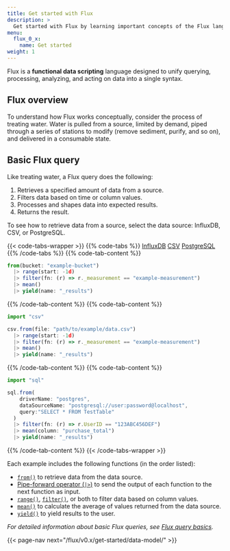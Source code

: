 ```yaml
---
title: Get started with Flux
description: >
  Get started with Flux by learning important concepts of the Flux language.
menu:
  flux_0_x:
    name: Get started
weight: 1
---
```


Flux is a **functional data scripting** language designed to unify querying,
processing, analyzing, and acting on data into a single syntax.

## Flux overview
To understand how Flux works conceptually, consider the process of treating water.
Water is pulled from a source, limited by demand, piped through a series of stations
to modify (remove sediment, purify, and so on), and delivered in a consumable state.

<div class="flux-water-diagram"></div>

## Basic Flux query
Like treating water, a Flux query does the following:

1. Retrieves a specified amount of data from a source.
2. Filters data based on time or column values.
3. Processes and shapes data into expected results.
4. Returns the result.

To see how to retrieve data from a source, select the data source: InfluxDB, CSV, or PostgreSQL.

{{< code-tabs-wrapper >}}
{{% code-tabs %}}
[InfluxDB](#)
[CSV](#)
[PostgreSQL](#)
{{% /code-tabs %}}
{{% code-tab-content %}}
```js
from(bucket: "example-bucket")
  |> range(start: -1d)
  |> filter(fn: (r) => r._measurement == "example-measurement")
  |> mean()
  |> yield(name: "_results")
```
{{% /code-tab-content %}}
{{% code-tab-content %}}
```js
import "csv"

csv.from(file: "path/to/example/data.csv")
  |> range(start: -1d)
  |> filter(fn: (r) => r._measurement == "example-measurement")
  |> mean()
  |> yield(name: "_results")
```
{{% /code-tab-content %}}
{{% code-tab-content %}}
```js
import "sql"

sql.from(
    driverName: "postgres",
    dataSourceName: "postgresql://user:password@localhost",
    query:"SELECT * FROM TestTable"
  )
  |> filter(fn: (r) => r.UserID == "123ABC456DEF")
  |> mean(column: "purchase_total")
  |> yield(name: "_results")
```
{{% /code-tab-content %}}
{{< /code-tabs-wrapper >}}

Each example includes the following functions (in the order listed):

- [`from()`](/flux/v0.x/stdlib/universe/from/) to retrieve data from the data source.
- [Pipe-forward operator (`|>`)](/flux/v0.x/get-started/syntax-basics/#pipe-forward-operator)
  to send the output of each function to the next function as input.
- [`range()`](/flux/v0.x/stdlib/universe/range/), [`filter()`](/flux/v0.x/stdlib/universe/filter/),
  or both to filter data based on column values.
- [`mean()`](/flux/v0.x/stdlib/universe/mean/) to calculate the average of values
  returned from the data source.
- [`yield()`](/flux/v0.x/stdlib/universe/yield/) to yield results to the user.

_For detailed information about basic Flux queries,
see [Flux query basics](/flux/v0.x/get-started/query-basics/)._

{{< page-nav next="/flux/v0.x/get-started/data-model/" >}}
